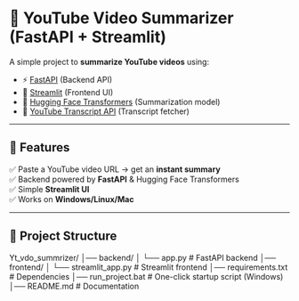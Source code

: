 # 🎥 YouTube Video Summarizer (FastAPI + Streamlit)

A simple project to **summarize YouTube videos** using:
- ⚡ [FastAPI](https://fastapi.tiangolo.com/) (Backend API)
- 🎨 [Streamlit](https://streamlit.io/) (Frontend UI)
- 🤗 [Hugging Face Transformers](https://huggingface.co/docs/transformers/index) (Summarization model)
- 📜 [YouTube Transcript API](https://pypi.org/project/youtube-transcript-api/) (Transcript fetcher)

---

## 🚀 Features
✅ Paste a YouTube video URL → get an **instant summary**  
✅ Backend powered by **FastAPI** & Hugging Face Transformers  
✅ Simple **Streamlit UI**  
✅ Works on **Windows/Linux/Mac**  

---

## 📂 Project Structure
Yt_vdo_summrizer/
│── backend/
│ └── app.py # FastAPI backend
│── frontend/
│ └── streamlit_app.py # Streamlit frontend
│── requirements.txt # Dependencies
│── run_project.bat # One-click startup script (Windows)
│── README.md # Documentation
